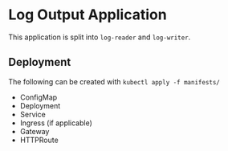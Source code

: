# Log Output Application

This application is split into `log-reader` and `log-writer`.

## Deployment

The following can be created with `kubectl apply -f manifests/`

- ConfigMap
- Deployment
- Service
- Ingress (if applicable)
- Gateway
- HTTPRoute

